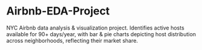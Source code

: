 # Airbnb-EDA-Project
NYC Airbnb data analysis &amp; visualization project. Identifies active hosts available for 90+ days/year, with bar &amp; pie charts depicting host distribution across neighborhoods, reflecting their market share.
